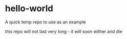 # hello-world
A quick temp repo to use as an example

this repo will not last very long - it will soon wither and die
